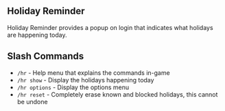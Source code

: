## Holiday Reminder
Holiday Reminder provides a popup on login that indicates what holidays are happening today.

## Slash Commands
- `/hr` - Help menu that explains the commands in-game
- `/hr show` - Display the holidays happening today
- `/hr options` - Display the options menu
- `/hr reset` - Completely erase known and blocked holidays, this cannot be undone
